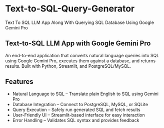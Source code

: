 # Text-to-SQL-Query-Generator
Text To SQL LLM App Along With Querying SQL Database Using Google Gemini Pro

## Text-to-SQL LLM App with Google Gemini Pro
An end-to-end application that converts natural language queries into SQL using Google Gemini Pro, executes them against a database, and returns results. Built with Python, Streamlit, and PostgreSQL/MySQL.

## Features
- Natural Language to SQL – Translate plain English to SQL using Gemini Pro
- Database Integration – Connect to PostgreSQL, MySQL, or SQLite
- Query Execution – Safely run generated SQL and fetch results
- User-Friendly UI – Streamlit-based interface for easy interaction
- Error Handling – Validates SQL syntax and provides feedback

